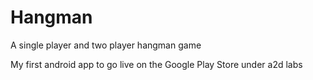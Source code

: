 # Hangman
A single player and two player hangman game

My first android app to go live on the Google Play Store under a2d labs
